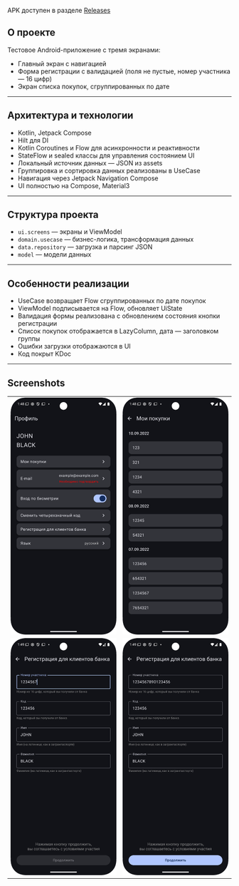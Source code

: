 APK доступен в разделе [Releases](https://github.com/HSact/UserFormPurchasesApp/releases)
## О проекте

Тестовое Android-приложение с тремя экранами:

- Главный экран с навигацией  
- Форма регистрации с валидацией (поля не пустые, номер участника — 16 цифр)  
- Экран списка покупок, сгруппированных по дате  

---

## Архитектура и технологии

- Kotlin, Jetpack Compose  
- Hilt для DI  
- Kotlin Coroutines и Flow для асинхронности и реактивности  
- StateFlow и sealed классы для управления состоянием UI  
- Локальный источник данных — JSON из assets  
- Группировка и сортировка данных реализованы в UseCase  
- Навигация через Jetpack Navigation Compose  
- UI полностью на Compose, Material3  

---

## Структура проекта

- `ui.screens` — экраны и ViewModel  
- `domain.usecase` — бизнес-логика, трансформация данных  
- `data.repository` — загрузка и парсинг JSON  
- `model` — модели данных  

---

## Особенности реализации

- UseCase возвращает Flow сгруппированных по дате покупок  
- ViewModel подписывается на Flow, обновляет UiState 
- Валидация формы реализована с обновлением состояния кнопки регистрации  
- Список покупок отображается в LazyColumn, дата — заголовком группы  
- Ошибки загрузки отображаются в UI  
- Код покрыт KDoc  

---

## Screenshots

<table>
  <tr>
    <td><img src="screenshots/profile.png" alt="Профиль" width="250"/></td>
    <td><img src="screenshots/purchases.png" alt="Список покупок" width="250"/></td>
  </tr>
  <tr>
    <td><img src="screenshots/registration_invalid.png" alt="Регистрация 1" width="250"/></td>
    <td><img src="screenshots/registration_valid.png" alt="Регистрация 2" width="250"/></td>
  </tr>
</table>
